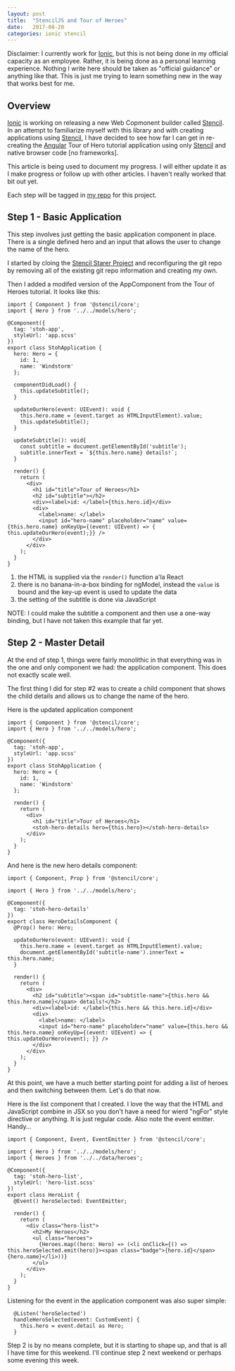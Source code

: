 ```yaml
---
layout: post
title:  "StencilJS and Tour of Heroes"
date:   2017-08-20
categories: ionic stencil
---
```


Disclaimer: I currently work for [Ionic][ionic], but this is not being done
in my official capacity as an employee. Rather, it is being done as a personal
learning experience. Nothing I write here should be taken as "official guidance"
or anything like that. This is just me trying to learn something new in the
way that works best for me.

## Overview

[Ionic][ionic] is working on releasing a new Web Copmonent builder called
[Stencil][stenciljs]. In an attempt to familiarize myself with this library and
with creating applications using [Stencil][stenciljs], I have decided to see
how far I can get in re-creating the [Angular][angular] Tour of Hero tutorial
application using only [Stencil][stenciljs] and native browser code [no
frameworks].

This article is being used to document my progress. I will either update it
as I make progress or follow up with other articles. I haven't really worked
that bit out yet.

Each step will be tagged in [my repo][myrepo] for this project.

## Step 1 - Basic Application

This step involves just getting the basic application component in place. There
is a single defined hero and an input that allows the user to change the
name of the hero.

I started by cloing the [Stencil Starer Project][stencilstarter] and
reconfiguring the git repo by removing all of the existing git repo information
and creating my own.

Then I added a modifed version of the AppComponent from the Tour of Heroes 
tutorial. It looks like this:

```
import { Component } from '@stencil/core';
import { Hero } from '../../models/hero';

@Component({
  tag: 'stoh-app',
  styleUrl: 'app.scss'
})
export class StohApplication {
  hero: Hero = {
    id: 1,
    name: 'Windstorm'
  };

  componentDidLoad() {
    this.updateSubtitle();
  }

  updateOurHero(event: UIEvent): void {
    this.hero.name = (event.target as HTMLInputElement).value;
    this.updateSubtitle();
  }

  updateSubtitle(): void{
    const subtitle = document.getElementById('subtitle');
    subtitle.innerText = `${this.hero.name} details!`;
  }

  render() {
    return (
      <div>
        <h1 id="title">Tour of Heroes</h1>
        <h2 id="subtitle"></h2>
        <div><label>id: </label>{this.hero.id}</div>
        <div>
          <label>name: </label>
          <input id="hero-name" placeholder="name" value={this.hero.name} onKeyUp={(event: UIEvent) => { this.updateOurHero(event);}} />
        </div>
      </div>
    );
  }
}
```

1. the HTML is supplied via the `render()` function a'la React
2. there is no banana-in-a-box binding for ngModel, instead the `value` is bound
and the key-up event is used to update the data
3. the setting of the subtitle is done via JavaScript

NOTE: I could make the subtitle a component and then use a one-way binding,
but I have not taken this example that far yet.

## Step 2 - Master Detail

At the end of step 1, things were fairly monolithic in that everything was in
the one and only component we had: the application component. This does not
exactly scale well.

The first thing I did for step #2 was to create a child component that shows
the child details and allows us to change the name of the hero.

Here is the updated application component

```
import { Component } from '@stencil/core';
import { Hero } from '../../models/hero';

@Component({
  tag: 'stoh-app',
  styleUrl: 'app.scss'
})
export class StohApplication {
  hero: Hero = {
    id: 1,
    name: 'Windstorm'
  };

  render() {
    return (
      <div>
        <h1 id="title">Tour of Heroes</h1>
        <stoh-hero-details hero={this.hero}></stoh-hero-details>
      </div>
    );
  }
}
```


And here is the new hero details component:

```
import { Component, Prop } from '@stencil/core';

import { Hero } from '../../models/hero';

@Component({
  tag: 'stoh-hero-details'
})
export class HeroDetailsComponent {
  @Prop() hero: Hero;

  updateOurHero(event: UIEvent): void {
    this.hero.name = (event.target as HTMLInputElement).value;
    document.getElementById('subtitle-name').innerText = this.hero.name;
  }

  render() {
    return (
      <div>
        <h2 id="subtitle"><span id="subtitle-name">{this.hero && this.hero.name}</span> details!</h2>
        <div><label>id: </label>{this.hero && this.hero.id}</div>
        <div>
          <label>name: </label>
          <input id="hero-name" placeholder="name" value={this.hero && this.hero.name} onKeyUp={(event: UIEvent) => { this.updateOurHero(event); }} />
        </div>
      </div>
    );
  }
}
```

At this point, we have a much better starting point for adding a list of
heroes and then switching between them. Let's do that now.

Here is the list component that I created. I love the way that the HTML
and JavaScript combine in JSX so you don't have a need for wierd "ngFor" 
style directive or anything. It is just regular code. Also note the event
emitter. Handy...

```
import { Component, Event, EventEmitter } from '@stencil/core';

import { Hero } from '../../models/hero';
import { Heroes } from '../../data/heroes';

@Component({
  tag: 'stoh-hero-list',
  styleUrl: 'hero-list.scss'
})
export class HeroList {
  @Event() heroSelected: EventEmitter;

  render() {
    return (
      <div class="hero-list">
        <h2>My Heroes</h2>
        <ul class="heroes">
          {Heroes.map((hero: Hero) => (<li onClick={() => this.heroSelected.emit(hero)}><span class="badge">{hero.id}</span>{hero.name}</li>))}
        </ul>
      </div>
    );
  }
}
```

Listening for the event in the application component was also super simple:

```
  @Listen('heroSelected')
  handleHeroSelected(event: CustomEvent) {
    this.hero = event.detail as Hero;
  }
```

Step 2 is by no means complete, but it is starting to shape up, and that is
all I have time for this weekend. I'll continue step 2 next weekend or perhaps
some evening this week.


[angular]: https://angular.io
[ionic]: https://ionicframework.com/
[stenciljs]: https://stenciljs.com
[stencilstarter]: https://github.com/ionic-team/stencil-starter 
[myrepo]: https://github.com/kensodemann/stencil-toh
